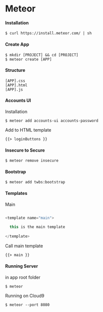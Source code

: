 Meteor
======


#### Installation

	$ curl https://install.meteor.com/ | sh


#### Create App

	$ mkdir [PROJECT] && cd [PROJECT]
	$ meteor create [APP]


#### Structure

	[APP].css
	[APP].html
	[APP].js

#### Accounts UI

Installation

	$ meteor add accounts-ui accounts-password

Add to HTML template

	{{> loginButtons }}


#### Insecure to Secure

	$ meteor remove insecure 


#### Bootstrap

	$ meteor add twbs:bootstrap



#### Templates

Main

``` javascript

<template name="main">
  
  this is the main template
  
</template>

```


Call main template


``` html
{{> main }}

```


#### Running Server

in app root folder

	$ meteor 

Running on Cloud9

	$ meteor --port 8080
